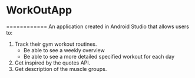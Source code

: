 # WorkOutApp
============
An application created in Android Studio that allows users to:
1. Track their gym workout routines.
	* Be able to see a weekly overview
	* Be able to see a more detailed specified workout for each day
2. Get inspired by the quotes API.
3. Get description of the muscle groups.